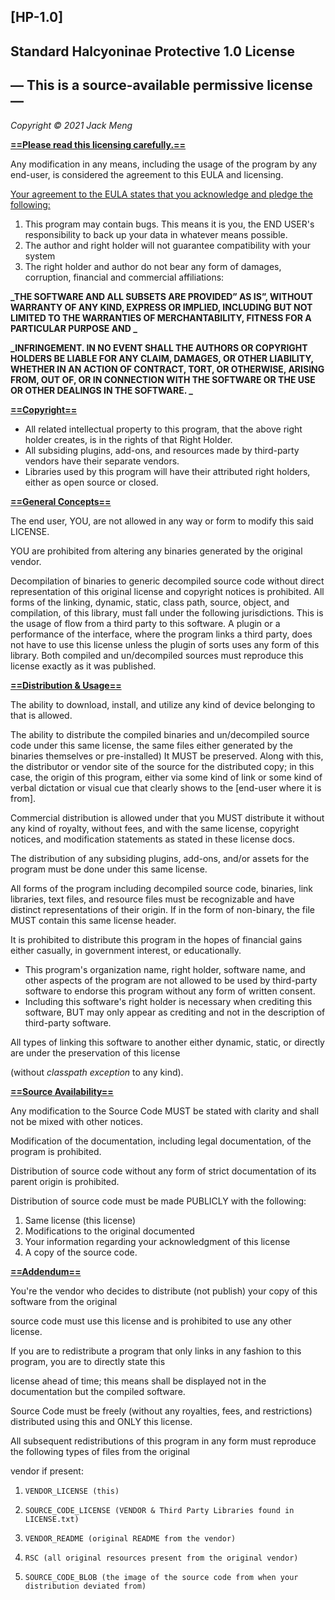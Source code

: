 <h2>[HP-1.0]</h2>


<h2>Standard Halcyoninae Protective 1.0 License</h2>


<h2>  — This is a source-available permissive license —</h2>


 

_Copyright © 2021 Jack Meng_

**<span style="text-decoration:underline;">==Please read this licensing carefully.==</span>**

Any modification in any means, including the usage of the program by any end-user, is considered the agreement to this EULA and licensing. 

<span style="text-decoration:underline;">Your agreement to the EULA states that you acknowledge and pledge the following:</span>



1. This program may contain bugs. This means it is you, the END USER's responsibility to back up your data in whatever means possible.
2. The author and right holder will not guarantee compatibility with your system
3. The right holder and author do not bear any form of damages, corruption, financial and commercial affiliations:

**_THE SOFTWARE AND ALL SUBSETS ARE PROVIDED” AS IS”, WITHOUT WARRANTY OF ANY KIND, EXPRESS OR IMPLIED, INCLUDING BUT NOT LIMITED TO THE WARRANTIES OF MERCHANTABILITY, FITNESS FOR A PARTICULAR PURPOSE AND _**

**_INFRINGEMENT. IN NO EVENT SHALL THE AUTHORS OR COPYRIGHT HOLDERS BE LIABLE FOR ANY CLAIM, DAMAGES, OR OTHER LIABILITY, WHETHER IN AN ACTION OF CONTRACT, TORT, OR OTHERWISE, ARISING FROM, OUT OF, OR IN CONNECTION WITH THE SOFTWARE OR THE USE OR OTHER DEALINGS IN THE SOFTWARE. _**

**<span style="text-decoration:underline;">==Copyright==</span>**



* All related intellectual property to this program, that the above right holder creates, is in the rights of that Right Holder.
* All subsiding plugins, add-ons, and resources made by third-party vendors have their separate vendors.
* Libraries used by this program will have their attributed right holders, either as open source or closed.

**<span style="text-decoration:underline;">==General Concepts==</span>**

The end user, YOU, are not allowed in any way or form to modify this said LICENSE.

YOU are prohibited from altering any binaries generated by the original vendor.

Decompilation of binaries to generic decompiled source code without direct representation of this original license and copyright notices is prohibited. All forms of the linking, dynamic, static, class path, source, object, and compilation, of this library, must fall under the following jurisdictions. This is the usage of flow from a third party to this software. A plugin or a performance of the interface, where the program links a third party, does not have to use this license unless the plugin of sorts uses any form of this library. Both compiled and un/decompiled sources must reproduce this license exactly as it was published.

**<span style="text-decoration:underline;">==Distribution & Usage==</span>**

The ability to download, install, and utilize any kind of device belonging to that is allowed.

The ability to distribute the compiled binaries and un/decompiled source code under this same license, the same files either generated by the binaries themselves or pre-installed) It MUST be preserved. Along with this, the distributor or vendor site of the source for the distributed copy; in this case, the origin of this program, either via some kind of link or some kind of verbal dictation or visual cue that clearly shows to the [end-user where it is from].

Commercial distribution is allowed under that you MUST distribute it without any kind of royalty, without fees, and with the same license, copyright notices, and modification statements as stated in these license docs.

The distribution of any subsiding plugins, add-ons, and/or assets for the program must be done under this same license.

All forms of the program including decompiled source code, binaries, link libraries, text files, and resource files must be recognizable and have distinct representations of their origin. If in the form of non-binary, the file MUST contain this same license header.

It is prohibited to distribute this program in the hopes of financial gains either casually, in government interest, or educationally.



*  This program's organization name, right holder, software name, and other aspects of the program are not allowed to be used by third-party software to endorse this program without any form of written consent.
* Including this software's right holder is necessary when crediting this software, BUT may only appear as crediting and not in the description of third-party software.

   

All types of linking this software to another either dynamic, static, or directly are under the preservation of this license 

(without _classpath exception_ to any kind).

**<span style="text-decoration:underline;">==Source Availability==</span>**

Any modification to the Source Code MUST be stated with clarity and shall not be mixed with other notices.

Modification of the documentation, including legal documentation, of the program is prohibited.

Distribution of source code without any form of strict documentation of its parent origin is prohibited.

Distribution of source code must be made PUBLICLY with the following:



1. Same license (this license)
2. Modifications to the original documented
3. Your information regarding your acknowledgment of this license
4. A copy of the source code.

**<span style="text-decoration:underline;">==Addendum==</span>**

You're the vendor who decides to distribute (not publish) your copy of this software from the original

source code must use this license and is prohibited to use any other license. 

If you are to redistribute a program that only links in any fashion to this program, you are to directly state this 

license ahead of time; this means shall be displayed not in the documentation but the compiled software.

Source Code must be freely (without any royalties, fees, and restrictions) distributed using this and ONLY this license.

All subsequent redistributions of this program in any form must reproduce the following types of files from the original

vendor if present:



1.     VENDOR_LICENSE (this)
2.     SOURCE_CODE_LICENSE (VENDOR & Third Party Libraries found in LICENSE.txt)
3.     VENDOR_README (original README from the vendor)
4.     RSC (all original resources present from the original vendor)
5.     SOURCE_CODE_BLOB (the image of the source code from when your distribution deviated from)

